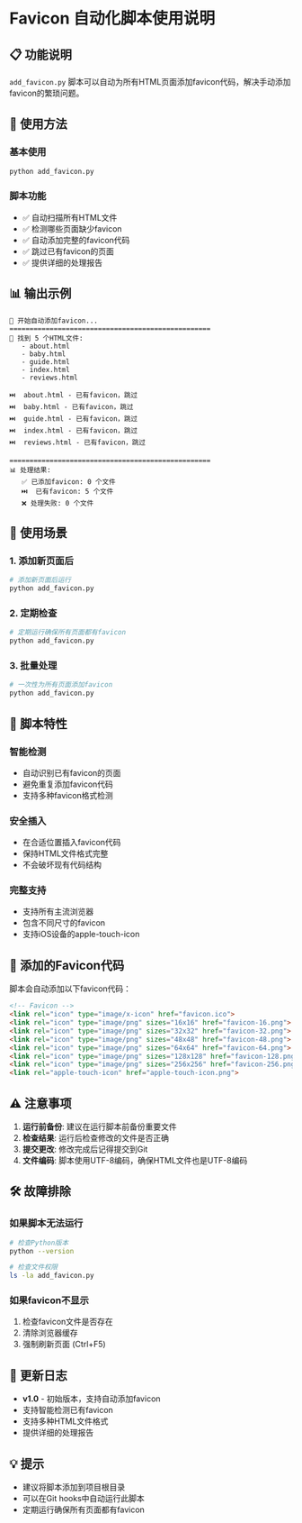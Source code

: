 # Favicon 自动化脚本使用说明

## 📋 功能说明

`add_favicon.py` 脚本可以自动为所有HTML页面添加favicon代码，解决手动添加favicon的繁琐问题。

## 🚀 使用方法

### 基本使用
```bash
python add_favicon.py
```

### 脚本功能
- ✅ 自动扫描所有HTML文件
- ✅ 检测哪些页面缺少favicon
- ✅ 自动添加完整的favicon代码
- ✅ 跳过已有favicon的页面
- ✅ 提供详细的处理报告

## 📊 输出示例

```
🚀 开始自动添加favicon...
==================================================
📁 找到 5 个HTML文件:
   - about.html
   - baby.html
   - guide.html
   - index.html
   - reviews.html

⏭️  about.html - 已有favicon，跳过
⏭️  baby.html - 已有favicon，跳过
⏭️  guide.html - 已有favicon，跳过
⏭️  index.html - 已有favicon，跳过
⏭️  reviews.html - 已有favicon，跳过

==================================================
📊 处理结果:
   ✅ 已添加favicon: 0 个文件
   ⏭️  已有favicon: 5 个文件
   ❌ 处理失败: 0 个文件
```

## 🎯 使用场景

### 1. 添加新页面后
```bash
# 添加新页面后运行
python add_favicon.py
```

### 2. 定期检查
```bash
# 定期运行确保所有页面都有favicon
python add_favicon.py
```

### 3. 批量处理
```bash
# 一次性为所有页面添加favicon
python add_favicon.py
```

## 🔧 脚本特性

### 智能检测
- 自动识别已有favicon的页面
- 避免重复添加favicon代码
- 支持多种favicon格式检测

### 安全插入
- 在合适位置插入favicon代码
- 保持HTML文件格式完整
- 不会破坏现有代码结构

### 完整支持
- 支持所有主流浏览器
- 包含不同尺寸的favicon
- 支持iOS设备的apple-touch-icon

## 📁 添加的Favicon代码

脚本会自动添加以下favicon代码：

```html
<!-- Favicon -->
<link rel="icon" type="image/x-icon" href="favicon.ico">
<link rel="icon" type="image/png" sizes="16x16" href="favicon-16.png">
<link rel="icon" type="image/png" sizes="32x32" href="favicon-32.png">
<link rel="icon" type="image/png" sizes="48x48" href="favicon-48.png">
<link rel="icon" type="image/png" sizes="64x64" href="favicon-64.png">
<link rel="icon" type="image/png" sizes="128x128" href="favicon-128.png">
<link rel="icon" type="image/png" sizes="256x256" href="favicon-256.png">
<link rel="apple-touch-icon" href="apple-touch-icon.png">
```

## ⚠️ 注意事项

1. **运行前备份**: 建议在运行脚本前备份重要文件
2. **检查结果**: 运行后检查修改的文件是否正确
3. **提交更改**: 修改完成后记得提交到Git
4. **文件编码**: 脚本使用UTF-8编码，确保HTML文件也是UTF-8编码

## 🛠️ 故障排除

### 如果脚本无法运行
```bash
# 检查Python版本
python --version

# 检查文件权限
ls -la add_favicon.py
```

### 如果favicon不显示
1. 检查favicon文件是否存在
2. 清除浏览器缓存
3. 强制刷新页面 (Ctrl+F5)

## 📝 更新日志

- **v1.0** - 初始版本，支持自动添加favicon
- 支持智能检测已有favicon
- 支持多种HTML文件格式
- 提供详细的处理报告

## 💡 提示

- 建议将脚本添加到项目根目录
- 可以在Git hooks中自动运行此脚本
- 定期运行确保所有页面都有favicon
